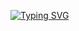 [![Typing SVG](https://readme-typing-svg.demolab.com?font=Fira+Code&pause=1000&width=435&lines=System.out.println(%22Hello+World%22);%E6%88%91%E6%9C%89%E6%95%85%E4%BA%8B%EF%BC%8C%E4%BD%A0%E6%9C%89%E9%85%92%E5%90%97%EF%BC%9F)](https://git.io/typing-svg)
